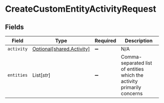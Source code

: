 # CreateCustomEntityActivityRequest


## Fields

| Field                                                                  | Type                                                                   | Required                                                               | Description                                                            |
| ---------------------------------------------------------------------- | ---------------------------------------------------------------------- | ---------------------------------------------------------------------- | ---------------------------------------------------------------------- |
| `activity`                                                             | [Optional[shared.Activity]](../../models/shared/activity.md)           | :heavy_minus_sign:                                                     | N/A                                                                    |
| `entities`                                                             | List[*str*]                                                            | :heavy_minus_sign:                                                     | Comma-separated list of entities which the activity primarily concerns |